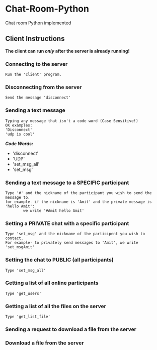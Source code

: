 # Chat-Room-Python

Chat room Python implemented

## Client Instructions

**The client can run *only* after the server is already running!**

### Connecting to the server
    Run the 'client' program.
### Disconnecting from the server
    Send the message 'disconnect'
### Sending a text message
    Typing any message that isn't a code word (Case Sensitive!)
    OK examples:
    'Disconnect'
    'udp is cool'
***Code Words:***
* 'disconnect'
* 'UDP'
* 'set_msg_all'
* 'set_msg'
### Sending a text message to a SPECIFIC participant
    Type '#' and the nickname of the participant you wish to send the message to.
    for example- if the nickname is 'Amit' and the private message is 'hello Amit':
            we write '#Amit hello Amit'
### Setting a PRIVATE chat with a specific participant
    Type 'set_msg' and the nickname of the participent you wish to contact.
    For example- to privately send messages to 'Amit', we write 'set_msgAmit'
 ### Setting the chat to PUBLIC (all participants)
    Type 'set_msg_all'
### Getting a list of all online participants
    Type 'get_users'

### Getting a list of all the files on the server
    Type 'get_list_file'
### Sending a request to download a file from the server
### Download a file from the server
